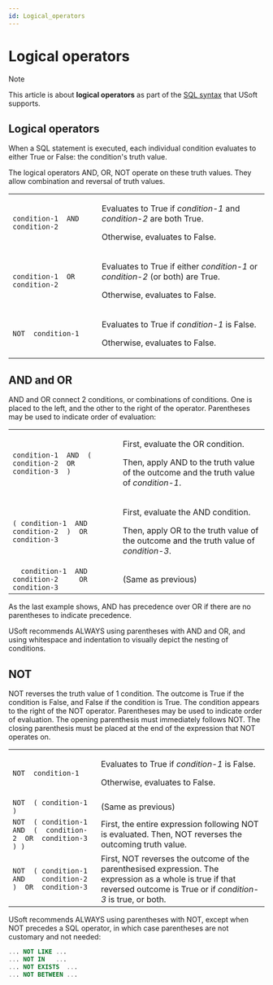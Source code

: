 ```yaml
---
id: Logical_operators
---
```


# Logical operators



> [!NOTE]
> This article is about **logical operators** as part of the [SQL syntax](/docs/Modeller%20and%20Rules%20Engine/SQL%20syntax) that USoft supports.

## **Logical operators**

When a SQL statement is executed, each individual condition evaluates to either True or False: the condition's truth value.

The logical operators AND, OR, NOT operate on these truth values. They allow combination and reversal of truth values.

|        |        |
|--------|--------|
|`condition-1  AND  condition-2`|<p>Evaluates to True if *condition-1* and *condition-2* are both True.</p><p>Otherwise, evaluates to False.</p>|
|`condition-1  OR   condition-2`|<p>Evaluates to True if either *condition-1* or *condition-2* (or both) are True.</p><p>Otherwise, evaluates to False.</p>|
|`NOT  condition-1`|<p>Evaluates to True if *condition-1* is False.</p><p>Otherwise, evaluates to False.</p>|



## AND and OR

AND and OR connect 2 conditions, or combinations of conditions. One is placed to the left, and the other to the right of the operator. Parentheses may be used to indicate order of evaluation:

|        |        |
|--------|--------|
|`condition-1  AND  (  condition-2  OR  condition-3  )`|<p>First, evaluate the OR condition.</p><p>Then, apply AND to the truth value of the outcome and the truth value of *condition-1*.</p>|
|`( condition-1  AND    condition-2  )  OR  condition-3`|<p>First, evaluate the AND condition.</p><p>Then, apply OR to the truth value of the outcome and the truth value of *condition-3*.</p>|
|`  condition-1  AND    condition-2     OR  condition-3`|(Same as previous)|



As the last example shows, AND has precedence over OR if there are no parentheses to indicate precedence.

USoft recommends ALWAYS using parentheses with AND and OR, and using whitespace and indentation to visually depict the nesting of conditions.

## NOT

NOT reverses the truth value of 1 condition. The outcome is True if the condition is False, and False if the condition is True. The condition appears to the right of the NOT operator. Parentheses may be used to indicate order of evaluation. The opening parenthesis must immediately follows NOT. The closing parenthesis must be placed at the end of the expression that NOT operates on.

|        |        |
|--------|--------|
|`NOT  condition-1`|<p>Evaluates to True if *condition-1* is False.</p><p>Otherwise, evaluates to False.</p>|
|`NOT  ( condition-1 )`|(Same as previous)|
|`NOT  ( condition-1  AND  (  condition-2  OR  condition-3  ) )`|First, the entire expression following NOT is evaluated. Then, NOT reverses the outcoming truth value.|
|`NOT  ( condition-1  AND    condition-2  )  OR  condition-3`|First, NOT reverses the outcome of the parenthesised expression. The expression as a whole is true if that reversed outcome is True or if *condition-3* is true, or both.|



USoft recommends ALWAYS using parentheses with NOT, except when NOT precedes a SQL operator, in which case parentheses are not customary and not needed:

```sql
... NOT LIKE ...
... NOT IN   ...
... NOT EXISTS  ...
... NOT BETWEEN ...
```

 